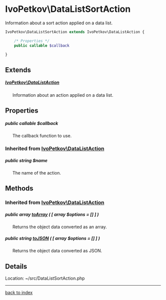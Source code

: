 # IvoPetkov\DataListSortAction

Information about a sort action applied on a data list.

```php
IvoPetkov\DataListSortAction extends IvoPetkov\DataListAction {

	/* Properties */
	public callable $callback

}
```

## Extends

##### [IvoPetkov\DataListAction](ivopetkov.datalistaction.class.md)

&nbsp;&nbsp;&nbsp;&nbsp;&nbsp;&nbsp;Information about an action applied on a data list.

## Properties

##### public callable $callback

&nbsp;&nbsp;&nbsp;&nbsp;&nbsp;&nbsp;The callback function to use.

### Inherited from [IvoPetkov\DataListAction](ivopetkov.datalistaction.class.md)

##### public string $name

&nbsp;&nbsp;&nbsp;&nbsp;&nbsp;&nbsp;The name of the action.

## Methods

### Inherited from [IvoPetkov\DataListAction](ivopetkov.datalistaction.class.md)

##### public array [toArray](ivopetkov.datalistaction.toarray.method.md) ( [ array $options = [] ] )

&nbsp;&nbsp;&nbsp;&nbsp;&nbsp;&nbsp;Returns the object data converted as an array.

##### public string [toJSON](ivopetkov.datalistaction.tojson.method.md) ( [ array $options = [] ] )

&nbsp;&nbsp;&nbsp;&nbsp;&nbsp;&nbsp;Returns the object data converted as JSON.

## Details

Location: ~/src/DataListSortAction.php

---

[back to index](index.md)

